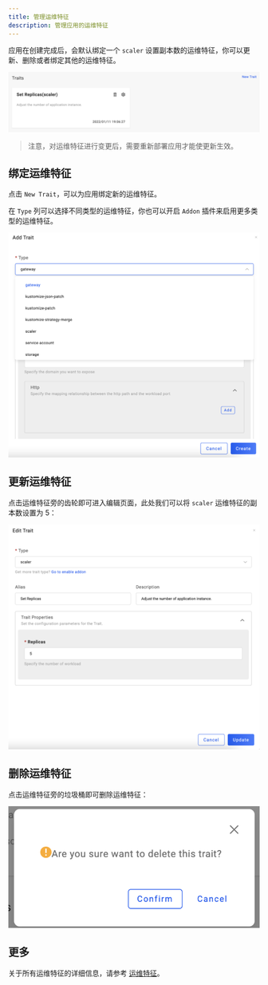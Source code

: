 ```yaml
---
title: 管理运维特征
description: 管理应用的运维特征
---
```


应用在创建完成后，会默认绑定一个 `scaler` 设置副本数的运维特征，你可以更新、删除或者绑定其他的运维特征。

![trait-list](../../../resources/trait-list.png)

> 注意，对运维特征进行变更后，需要重新部署应用才能使更新生效。

## 绑定运维特征

点击 `New Trait`，可以为应用绑定新的运维特征。

在 `Type` 列可以选择不同类型的运维特征，你也可以开启 `Addon` 插件来启用更多类型的运维特征。

![new-trait](../../../resources/new-trait.png)

## 更新运维特征

点击运维特征旁的齿轮即可进入编辑页面，此处我们可以将 `scaler` 运维特征的副本数设置为 5：

![edit-trait](../../../resources/edit-trait.png)

## 删除运维特征

点击运维特征旁的垃圾桶即可删除运维特征：

![delete-trait](../../../resources/delete-trait.png)

## 更多

关于所有运维特征的详细信息，请参考 [运维特征](../../../end-user/traits/references.md)。